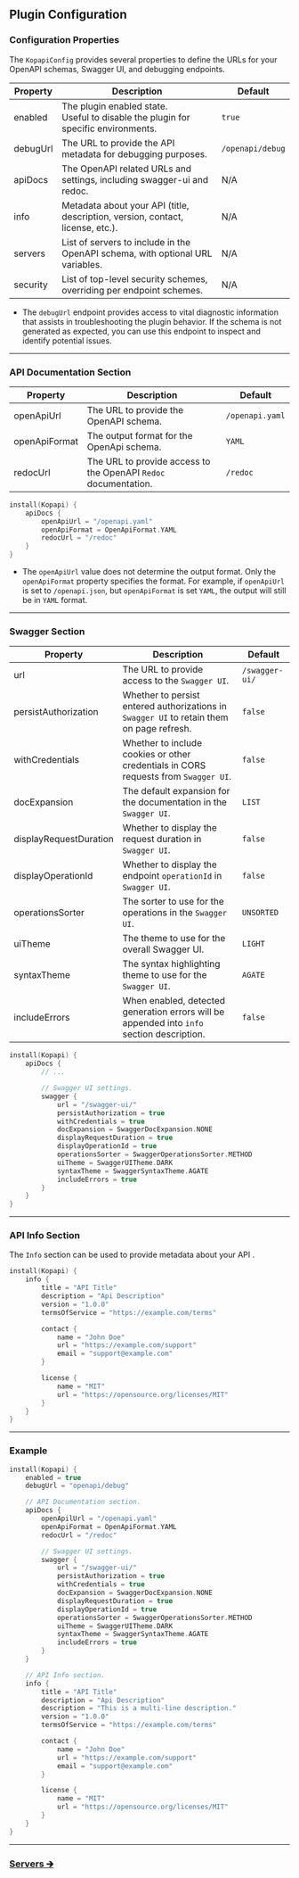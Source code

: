 ## Plugin Configuration

### Configuration Properties

The `KopapiConfig` provides several properties to define the URLs for your OpenAPI schemas, Swagger UI, and debugging endpoints.

| Property | Description                                                                           | Default          |
|----------|---------------------------------------------------------------------------------------|------------------|
| enabled  | The plugin enabled state.<br/>Useful to disable the plugin for specific environments. | `true`           |
| debugUrl | The URL to provide the API metadata for debugging purposes.                           | `/openapi/debug` |
| apiDocs  | The OpenAPI related URLs and settings, including swagger-ui and redoc.                | N/A              |
| info     | Metadata about your API (title, description, version, contact, license, etc.).        | N/A              |
| servers  | List of servers to include in the OpenAPI schema, with optional URL variables.        | N/A              |
| security | List of top-level security schemes, overriding per endpoint schemes.                  | N/A              |

- The `debugUrl` endpoint provides access to vital diagnostic information that assists in troubleshooting the plugin behavior.
  If the schema is not generated as expected, you can use this endpoint to inspect and identify potential issues.

---

### API Documentation Section

| Property      | Description                                                     | Default         |
|---------------|-----------------------------------------------------------------|-----------------|
| openApiUrl    | The URL to provide the OpenAPI schema.                          | `/openapi.yaml` |
| openApiFormat | The output format for the OpenApi schema.                       | `YAML`          |
| redocUrl      | The URL to provide access to the OpenAPI `Redoc` documentation. | `/redoc`        |

```kotlin
install(Kopapi) {
    apiDocs {
        openApiUrl = "/openapi.yaml"
        openApiFormat = OpenApiFormat.YAML
        redocUrl = "/redoc"
    }
}
```

- The `openApiUrl` value does not determine the output format. Only the `openApiFormat` property specifies the format.
  For example, if `openApiUrl` is set to `/openapi.json`, but `openApiFormat` is set `YAML`, the output will still be in `YAML` format.

---

### Swagger Section

| Property               | Description                                                                                | Default        |
|------------------------|--------------------------------------------------------------------------------------------|----------------|
| url                    | The URL to provide access to the `Swagger UI`.                                             | `/swagger-ui/` |
| persistAuthorization   | Whether to persist entered authorizations in `Swagger UI` to retain them on page refresh.  | `false`        |
| withCredentials        | Whether to include cookies or other credentials in CORS requests from `Swagger UI`.        | `false`        |
| docExpansion           | The default expansion for the documentation in the `Swagger UI`.                           | `LIST`         |
| displayRequestDuration | Whether to display the request duration in `Swagger UI`.                                   | `false`        |
| displayOperationId     | Whether to display the endpoint `operationId` in `Swagger UI`.                             | `false`        |
| operationsSorter       | The sorter to use for the operations in the `Swagger UI`.                                  | `UNSORTED`     |
| uiTheme                | The theme to use for the overall Swagger UI.                                               | `LIGHT`        |
| syntaxTheme            | The syntax highlighting theme to use for the `Swagger UI`.                                 | `AGATE`        |
| includeErrors          | When enabled, detected generation errors will be appended into `info` section description. | `false`        |

```kotlin
install(Kopapi) {
    apiDocs {
        // ...

        // Swagger UI settings.
        swagger {
            url = "/swagger-ui/"
            persistAuthorization = true
            withCredentials = true
            docExpansion = SwaggerDocExpansion.NONE
            displayRequestDuration = true
            displayOperationId = true
            operationsSorter = SwaggerOperationsSorter.METHOD
            uiTheme = SwaggerUITheme.DARK
            syntaxTheme = SwaggerSyntaxTheme.AGATE
            includeErrors = true
        }
    }
}
```

---

### API Info Section

The `Info` section can be used to provide metadata about your API .

```kotlin
install(Kopapi) {
    info {
        title = "API Title"
        description = "Api Description"
        version = "1.0.0"
        termsOfService = "https://example.com/terms"

        contact {
            name = "John Doe"
            url = "https://example.com/support"
            email = "support@example.com"
        }

        license {
            name = "MIT"
            url = "https://opensource.org/licenses/MIT"
        }
    }
}
```

---

### Example

```kotlin
install(Kopapi) {
    enabled = true
    debugUrl = "openapi/debug"

    // API Documentation section.
    apiDocs {
        openApilUrl = "/openapi.yaml"
        openApiFormat = OpenApiFormat.YAML
        redocUrl = "/redoc"

        // Swagger UI settings.
        swagger {
            url = "/swagger-ui/"
            persistAuthorization = true
            withCredentials = true
            docExpansion = SwaggerDocExpansion.NONE
            displayRequestDuration = true
            displayOperationId = true
            operationsSorter = SwaggerOperationsSorter.METHOD
            uiTheme = SwaggerUITheme.DARK
            syntaxTheme = SwaggerSyntaxTheme.AGATE
            includeErrors = true
        }
    }

    // API Info section.
    info {
        title = "API Title"
        description = "Api Description"
        description = "This is a multi-line description."
        version = "1.0.0"
        termsOfService = "https://example.com/terms"

        contact {
            name = "John Doe"
            url = "https://example.com/support"
            email = "support@example.com"
        }

        license {
            name = "MIT"
            url = "https://opensource.org/licenses/MIT"
        }
    }
}
```

--- 

### [Servers 🡲](02-servers.md)

